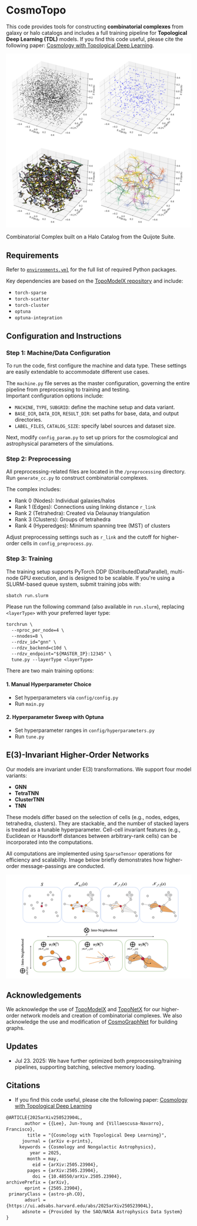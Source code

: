 # CosmoTopo
This code provides tools for constructing **combinatorial complexes** from galaxy or halo catalogs and includes a full training pipeline for **Topological Deep Learning (TDL)** models. If you find this code useful, please cite the following paper: [Cosmology with Topological Deep Learning](arxiv.org/abs/2505.23904).

<p align="center">
  <img src="visualizations/structures.png" alt="Combinatorial Complex built on a Halo Catalog from the Quijote Suite" width="600"/>
</p>
Combinatorial Complex built on a Halo Catalog from the Quijote Suite. 

## Requirements
Refer to [`environments.yml`](./environments.yml) for the full list of required Python packages.

Key dependencies are based on the [TopoModelX repository](https://github.com/pyt-team/TopoModelX) and include:

- `torch-sparse`
- `torch-scatter`
- `torch-cluster`
- `optuna`
- `optuna-integration`

## Configuration and Instructions

### Step 1: Machine/Data Configuration
To run the code, first configure the machine and data type. These settings are easily extendable to accommodate different use cases.

The `machine.py` file serves as the master configuration, governing the entire pipeline from preprocessing to training and testing.  
Important configuration options include:

- `MACHINE`, `TYPE`, `SUBGRID`: define the machine setup and data variant.
- `BASE_DIR`, `DATA_DIR`, `RESULT_DIR`: set paths for base, data, and output directories.
- `LABEL_FILES`, `CATALOG_SIZE`: specify label sources and dataset size.

Next, modify `config_param.py` to set up priors for the cosmological and astrophysical parameters of the simulations. 

### Step 2: Preprocessing
All preprocessing-related files are located in the `/preprocessing` directory. Run `generate_cc.py` to construct combinatorial complexes.

The complex includes:

- Rank 0 (Nodes): Individual galaxies/halos  
- Rank 1 (Edges): Connections using linking distance `r_link`  
- Rank 2 (Tetrahedra): Created via Delaunay triangulation  
- Rank 3 (Clusters): Groups of tetrahedra  
- Rank 4 (Hyperedges): Minimum spanning tree (MST) of clusters  

Adjust preprocessing settings such as `r_link` and the cutoff for higher-order cells in `config_preprocess.py`.

### Step 3: Training
The training setup supports PyTorch DDP (DistributedDataParallel), multi-node GPU execution, and is designed to be scalable.
If you're using a SLURM-based queue system, submit training jobs with:

```bash
sbatch run.slurm
```

Please run the following command (also available in `run.slurm`), replacing `<layerType>` with your preferred layer type:
```
torchrun \
  --nproc_per_node=4 \
  --nnodes=8 \
  --rdzv_id="gnn" \
  --rdzv_backend=c10d \
  --rdzv_endpoint="${MASTER_IP}:12345" \
  tune.py --layerType <layerType>
```

There are two main training options:

#### 1. Manual Hyperparameter Choice
- Set hyperparameters via `config/config.py`
- Run `main.py`

#### 2. Hyperparameter Sweep with Optuna
- Set hyperparameter ranges in `config/hyperparameters.py`
- Run `tune.py`

## E(3)-Invariant Higher-Order Networks
Our models are invariant under E(3) transformations. We support four model variants:

- **GNN**
- **TetraTNN**
- **ClusterTNN**
- **TNN**

These models differ based on the selection of cells (e.g., nodes, edges, tetrahedra, clusters). They are stackable, and the number of stacked layers is treated as a tunable hyperparameter. Cell-cell invariant features (e.g., Euclidean or Hausdorff distances between arbitrary-rank cells) can be incorporated into the computations.

All computations are implemented using `SparseTensor` operations for efficiency and scalability. Image below briefly demonstrates how higher-order message-passings are conducted.

<p align="center">
  <img src="visualizations/neighborhoods.png" alt="Higher-Order Message-Passing" width="600"/>
</p>

## Acknowledgements
We acknowledge the use of [TopoModelX](https://github.com/pyt-team/TopoModelX) and [TopoNetX](https://github.com/pyt-team/TopoNetX) for our higher-order network models and creation of combinatorial complexes. We also acknowledge the use and modification of [CosmoGraphNet](https://github.com/PabloVD/CosmoGraphNet) for building graphs.

## Updates
- Jul 23. 2025: We have further optimized both preprocessing/training pipelines, supporting batching, selective memory loading.

## Citations
- If you find this code useful, please cite the following paper: [Cosmology with Topological Deep Learning](arxiv.org/abs/2505.23904)
```
@ARTICLE{2025arXiv250523904L,
       author = {{Lee}, Jun-Young and {Villaescusa-Navarro}, Francisco},
        title = "{Cosmology with Topological Deep Learning}",
      journal = {arXiv e-prints},
     keywords = {Cosmology and Nongalactic Astrophysics},
         year = 2025,
        month = may,
          eid = {arXiv:2505.23904},
        pages = {arXiv:2505.23904},
          doi = {10.48550/arXiv.2505.23904},
archivePrefix = {arXiv},
       eprint = {2505.23904},
 primaryClass = {astro-ph.CO},
       adsurl = {https://ui.adsabs.harvard.edu/abs/2025arXiv250523904L},
      adsnote = {Provided by the SAO/NASA Astrophysics Data System}
}
```
